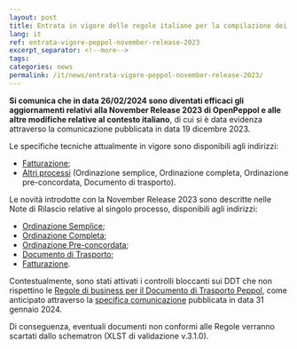 ```yaml
---
layout: post
title: Entrata in vigore delle regole italiane per la compilazione dei DDT e della Peppol November Release 2023
lang: it
ref: entrata-vigore-peppol-november-release-2023
excerpt_separator: <!--more-->
tags:
categories: news
permalink: /it/news/entrata-vigore-peppol-november-release-2023/
---
```

**Si comunica che in data 26/02/2024 sono diventati efficaci gli aggiornamenti relativi alla November Release 2023 di OpenPeppol e alle altre modifiche relative al contesto italiano**, di cui si è data evidenza attraverso la comunicazione pubblicata in data 19 dicembre 2023.

Le specifiche tecniche attualmente in vigore sono disponibili agli indirizzi:

  -  [Fatturazione](https://peppol-docs.agid.gov.it/docs/my_index_fatt.jsp);
  -  [Altri processi](https://peppol-docs.agid.gov.it/docs/my_index.jsp) (Ordinazione semplice, Ordinazione completa, Ordinazione pre-concordata, Documento di trasporto).

Le novità introdotte con la November Release 2023 sono descritte nelle Note di Rilascio relative al singolo processo, disponibili agli indirizzi:

  -  [Ordinazione Semplice](https://peppol-docs.agid.gov.it/docs/docs/ITA/others/guides/release-notes-it/3-order-only/main.html);
  -  [Ordinazione Completa](https://peppol-docs.agid.gov.it/docs/docs/ITA/others/guides/release-notes-it/28-ordering/main.html);
  -  [Ordinazione Pre-concordata](https://peppol-docs.agid.gov.it/docs/docs/ITA/others/guides/release-notes-it/42-orderagreement/main.html);
  -  [Documento di Trasporto](https://peppol-docs.agid.gov.it/docs/docs/ITA/others/guides/release-notes-it/30-despatchadvice/main.html);
  -  [Fatturazione](https://peppol-docs.agid.gov.it/docs/docs/ITA/invoice/guide/release-notes-it/main.html).
 

Contestualmente, sono stati attivati i controlli bloccanti sui DDT che non rispettino le [Regole di business per il Documento di Trasporto Peppol](https://peppol-docs.agid.gov.it/docs/xml/ITA/sch/peppolbis-trdm016-3.0-despatch-advice/Schematron/ITA/AGID-PEPPOL-T16.html), come anticipato attraverso la [specifica comunicazione](https://peppol.agid.gov.it/it/news/compilazione-ddt-peppol-november-release-2023/) pubblicata in data 31 gennaio 2024.

Di conseguenza, eventuali documenti non conformi alle Regole verranno scartati dallo schematron (XLST di validazione v.3.1.0).
